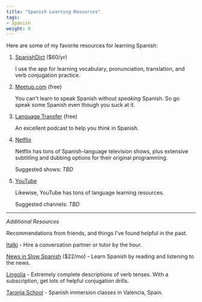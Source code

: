 ```yaml
---
title: "Spanish Learning Resources"
tags:
- Spanish
weight: 0
---
```


Here are some of my favorite resources for learning Spanish:

1. [SpanishDict](https://www.spanishdict.com/) ($60/yr)

	I use the app for learning vocabulary, pronunciation, translation, and verb conjugation practice. 

2. [Meetup.com](http://www.meetup.com) (free)

	You can't learn to speak Spanish without *speaking* Spanish.  So go speak some Spanish even though you suck at it. 

3. [Language Transfer](https://www.languagetransfer.org/) (free)

	An excellent podcast to help you *think* in Spanish.

4. [Netflix](https://www.netflix.com)

	Netflix has tons of Spanish-language television shows, plus extensive subtitling and dubbing options for their original programming.

	Suggested shows: *TBD*

5. [YouTube](https//www.youtube.com)

	Likewise, YouTube has tons of language learning resources.

	Suggested channels: *TBD*


---
*Additional Resources*

Recommendations from friends, and things I've found helpful in the past.

[Italki](http://www.italki.com) - Hire a conversation partner or tutor by the hour.

[News in Slow Spanish](http://www.newsinslowspanish) ($22/mo) - Learn Spanish by reading and listening to the news. 

[Lingolia](https://espanol.lingolia.com/en/) - Extremely complete descriptions of verb tenses. With a subscription, get lots of helpful conjugation drills.

[Taronja School](https://www.spanishcoursespain-valencia.com/) - Spanish immersion classes in Valencia, Spain. 